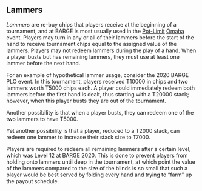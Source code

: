 Lammers
-------

*Lammers* are re-buy chips that players receive at the beginning of a
tournament, and at BARGE is most usually used in the
[Pot-Limit](./pot-limit.md) [Omaha](./game-omaha.md) event. Players may
turn in any or all of their lammers before the start of the hand to receive
tournament chips equal to the assigned value of the lammers. Players may not
redeem lammers during the play of a hand. When a player busts but has remaining
lammers, they must use at least one lammer before the next hand.

For an example of hypothetical lammer usage, consider the 2020 BARGE PLO event.
In this tournament, players received T10000 in chips and two lammers worth
T5000 chips each.  A player could immediately redeem both lammers before the
first hand is dealt, thus starting with a T20000 stack; however, when this
player busts they are out of the tournament.

Another possibility is that when a player busts, they can redeem one of the two
lammers to have T5000.

Yet another possibility is that a player, reduced to a T2000 stack, can redeem
one lammer to increase their stack size to T7000.

Players are required to redeem all remaining lammers after a certain level,
which was Level 12 at BARGE 2020. This is done to prevent players from holding
onto lammers until deep in the tournament, at which point the value of the
lammers compared to the size of the blinds is so small that such a player would
be best served by folding every hand and trying to “farm” up the payout
schedule.

